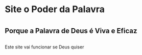 # Site o Poder da Palavra <h1>
## Porque a Palavra de Deus é Viva e Eficaz <h2>
 Este site vai funcionar se Deus quiser
